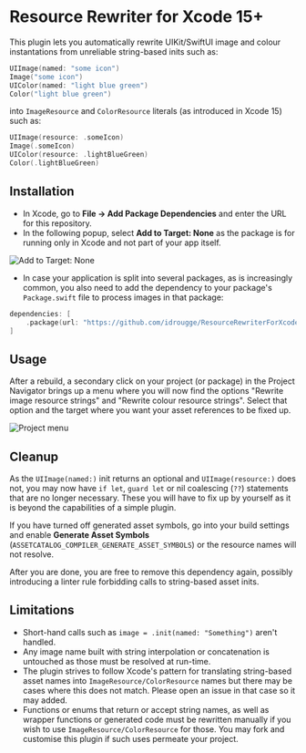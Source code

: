 # Resource Rewriter for Xcode 15+

This plugin lets you automatically rewrite UIKit/SwiftUI image and colour instantations from unreliable string-based inits such as:
```swift
UIImage(named: "some icon")
Image("some icon")
UIColor(named: "light blue green")
Color("light blue green")
```
into `ImageResource` and `ColorResource` literals (as introduced in Xcode 15) such as:
```swift
UIImage(resource: .someIcon)
Image(.someIcon)
UIColor(resource: .lightBlueGreen)
Color(.lightBlueGreen)
```

## Installation

* In Xcode, go to **File → Add Package Dependencies** and enter the URL for this repository.
* In the following popup, select **Add to Target: None** as the package is for running only in Xcode and not part of your app itself.

![Add to Target: None](https://github.com/idrougge/ResourceRewriterForXcode/assets/17124673/284a44ab-9cb8-402f-bec8-211332fde658)

* In case your application is split into several packages, as is increasingly common, you also need to add the dependency to your package's `Package.swift` file to process images in that package:
```swift
dependencies: [
    .package(url: "https://github.com/idrougge/ResourceRewriterForXcode.git", branch: "main"),
]
```

## Usage

After a rebuild, a secondary click on your project (or package) in the Project Navigator brings up a menu where you will now find the options "Rewrite image resource strings" and "Rewrite colour resource strings". Select that option and the target where you want your asset references to be fixed up.

![Project menu](https://github.com/idrougge/ResourceRewriterForXcode/assets/17124673/604c9023-a9e4-4bb3-8c0e-4af256feb159)

## Cleanup

As the `UIImage(named:)` init returns an optional and `UIImage(resource:)` does not, you may now have `if let`, `guard let` or nil coalescing (`??`) statements that are no longer necessary. These you will have to fix up by yourself as it is beyond the capabilities of a simple plugin.

If you have turned off generated asset symbols, go into your build settings and enable **Generate Asset Symbols** (`ASSETCATALOG_COMPILER_GENERATE_ASSET_SYMBOLS`) or the resource names will not resolve.

After you are done, you are free to remove this dependency again, possibly introducing a linter rule forbidding calls to string-based asset inits.

## Limitations

* Short-hand calls such as `image = .init(named: "Something")` aren't handled.
* Any image name built with string interpolation or concatenation is untouched as those must be resolved at run-time.
* The plugin strives to follow Xcode's pattern for translating string-based asset names into `ImageResource/ColorResource` names but there may be cases where this does not match. Please open an issue in that case so it may added.
* Functions or enums that return or accept string names, as well as wrapper functions or generated code must be rewritten manually if you wish to use `ImageResource/ColorResource` for those. You may fork and customise this plugin if such uses permeate your project.
